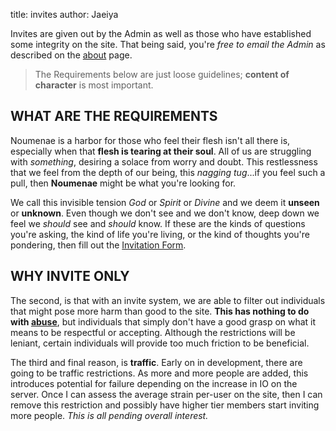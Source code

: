 title: invites
author: Jaeiya

Invites are given out by the Admin as well as those who have established some integrity on the site. That being said, you're _free to email the Admin_ as described on the [about] page.

> The Requirements below are just loose guidelines; **content of character** is most important.

## WHAT ARE THE REQUIREMENTS
Noumenae is a harbor for those who feel their flesh isn't all there is, especially when that **flesh is tearing at their soul**. All of us are struggling with _something_, desiring a solace from worry and doubt. This restlessness that we feel from the depth of our being, this _nagging tug_...if you feel such a pull, then **Noumenae** might be what you're looking for.

We call this invisible tension _God_ or _Spirit_ or _Divine_ and we deem it **unseen** or **unknown**. Even though we don't see and we don't know, deep down we feel we _should_ see and _should_ know. If these are the kinds of questions you're asking, the kind of life you're living, or the kind of thoughts you're pondering, then fill out the [Invitation Form].

## WHY INVITE ONLY
The second, is that with an invite system, we are able to filter out individuals that might pose more harm than good to the site. **This has nothing to do with [abuse]**, but individuals that simply don't have a good grasp on what it means to be respectful or accepting. Although the restrictions will be leniant, certain individuals will provide too much friction to be beneficial.

The third and final reason, is **traffic**. Early on in development, there are going to be traffic restrictions. As more and more people are added, this introduces potential for failure depending on the increase in IO on the server. Once I can assess the average strain per-user on the site, then I can remove this restriction and possibly have higher tier members start inviting more people. _This is all pending overall interest._

[about]:/#/about
[invitation form]:/#/invite
[abuse]:/#/faq/abuses